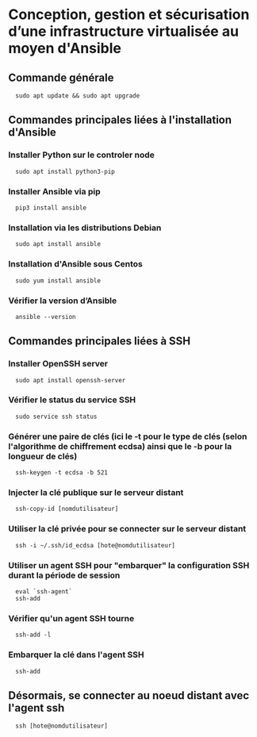 # Conception, gestion et sécurisation d’une infrastructure virtualisée au moyen d'Ansible
  ## Commande générale
      sudo apt update && sudo apt upgrade
  ## Commandes principales liées à l'installation d'Ansible
   ### Installer Python sur le controler node 
      sudo apt install python3-pip
  ### Installer Ansible via pip
      pip3 install ansible
  ### Installation via les distributions Debian
      sudo apt install ansible
  ### Installation d'Ansible sous Centos
      sudo yum install ansible
  ### Vérifier la version d’Ansible
      ansible --version
      
 ## Commandes principales liées à SSH    
  ### Installer OpenSSH server 
      sudo apt install openssh-server
  ### Vérifier le status du service SSH
      sudo service ssh status
  ### Générer une paire de clés (ici le -t pour le type de clés (selon l'algorithme de chiffrement ecdsa) ainsi que le -b pour la longueur de clés)
      ssh-keygen -t ecdsa -b 521
  ### Injecter la clé publique sur le serveur distant
      ssh-copy-id [nomdutilisateur]
  ### Utiliser la clé privée pour se connecter sur le serveur distant
      ssh -i ~/.ssh/id_ecdsa [hote@nomdutilisateur]
  ### Utiliser un agent SSH pour "embarquer" la configuration SSH durant la période de session
      eval `ssh-agent`
      ssh-add
  ### Vérifier qu'un agent SSH tourne
      ssh-add -l
  ### Embarquer la clé dans l'agent SSH
      ssh-add
  ## Désormais, se connecter au noeud distant avec l'agent ssh
      ssh [hote@nomdutilisateur]
